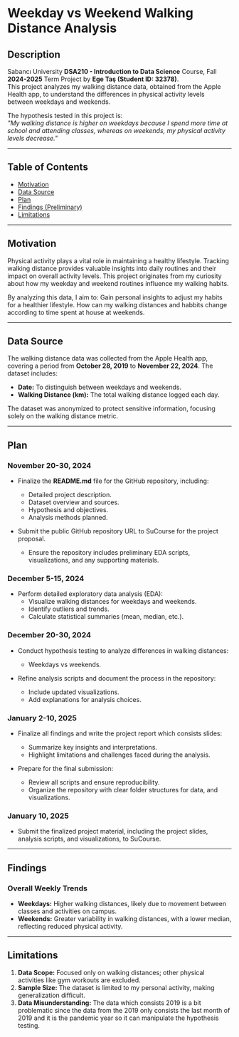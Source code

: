 # **Weekday vs Weekend Walking Distance Analysis**

## **Description**

Sabancı University **DSA210 - Introduction to Data Science** Course, Fall **2024-2025** Term Project by **Ege Taş (Student ID: 32378)**.  
This project analyzes my walking distance data, obtained from the Apple Health app, to understand the differences in physical activity levels between weekdays and weekends.

The hypothesis tested in this project is:  
*"My walking distance is higher on weekdays because I spend more time at school and attending classes, whereas on weekends, my physical activity levels decrease."*

---

## **Table of Contents**
- [Motivation](#motivation)  
- [Data Source](#data-source)  
- [Plan](#plan)  
- [Findings (Preliminary)](#findings-preliminary)  
- [Limitations](#limitations)

---

## **Motivation**

Physical activity plays a vital role in maintaining a healthy lifestyle. Tracking walking distance provides valuable insights into daily routines and their impact on overall activity levels. This project originates from my curiosity about how my weekday and weekend routines influence my walking habits. 

By analyzing this data, I aim to:
Gain personal insights to adjust my habits for a healthier lifestyle.
How can my walking distances and habbits change according to time spent at house at weekends.

---

## **Data Source**

The walking distance data was collected from the Apple Health app, covering a period from **October 28, 2019** to **November 22, 2024**. The dataset includes:
- **Date:** To distinguish between weekdays and weekends.  
- **Walking Distance (km):** The total walking distance logged each day.

The dataset was anonymized to protect sensitive information, focusing solely on the walking distance metric.

---

## **Plan**

### **November 20-30, 2024**
- Finalize the **README.md** file for the GitHub repository, including:
  - Detailed project description.
  - Dataset overview and sources.
  - Hypothesis and objectives.
  - Analysis methods planned.

- Submit the public GitHub repository URL to SuCourse for the project proposal.  
  - Ensure the repository includes preliminary EDA scripts, visualizations, and any supporting materials.

### **December 5-15, 2024**
- Perform detailed exploratory data analysis (EDA):
  - Visualize walking distances for weekdays and weekends.
  - Identify outliers and trends.
  - Calculate statistical summaries (mean, median, etc.).

### **December 20-30, 2024**
- Conduct hypothesis testing to analyze differences in walking distances:
  - Weekdays vs weekends.

- Refine analysis scripts and document the process in the repository:
  - Include updated visualizations.
  - Add explanations for analysis choices.

### **January 2-10, 2025**
- Finalize all findings and write the project report which consists slides:
  - Summarize key insights and interpretations.
  - Highlight limitations and challenges faced during the analysis.

- Prepare for the final submission:
  - Review all scripts and ensure reproducibility.
  - Organize the repository with clear folder structures for  data, and visualizations.

### **January 10, 2025**
- Submit the finalized project material, including the project slides, analysis scripts, and visualizations, to SuCourse.

---

## **Findings**

### **Overall Weekly Trends**
- **Weekdays:** Higher walking distances, likely due to movement between classes and activities on campus.  
- **Weekends:** Greater variability in walking distances, with a lower median, reflecting reduced physical activity.  

---

## **Limitations**

1. **Data Scope:** Focused only on walking distances; other physical activities like gym workouts are excluded.  
2. **Sample Size:** The dataset is limited to my personal activity, making generalization difficult.
3. **Data Misunderstanding:** The data which consists 2019 is a bit problematic since the data from the 2019 only consists the last month of 2019 and it is the pandemic year so it can manipulate the hypothesis testing.
